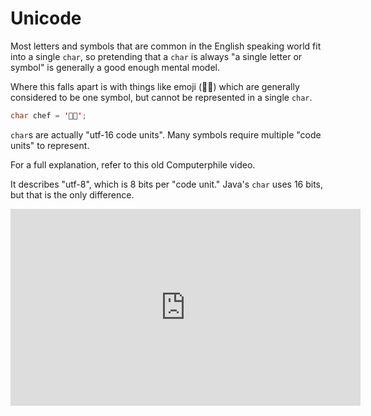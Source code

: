 # Unicode

Most letters and symbols that are common in the English speaking world fit into
a single `char`, so pretending that a `char` is always "a single
letter or symbol" is generally a good enough mental model.

Where this falls apart is with things like emoji (👨‍🍳) which are generally considered to be one symbol, but
cannot be represented in a single `char`.

```java
char chef = '👨‍🍳';
```

`char`s are actually "utf-16 code units". Many symbols require multiple "code units" to represent.

For a full explanation, refer to this old Computerphile video.

It describes "utf-8", which is 8 bits per "code unit." Java's `char`
uses 16 bits, but that is the only difference.

<iframe width="560" height="315" src="https://www.youtube.com/embed/MijmeoH9LT4" title="YouTube video player" frameborder="0" allow="accelerometer; autoplay; clipboard-write; encrypted-media; gyroscope; picture-in-picture; web-share" allowfullscreen></iframe>
